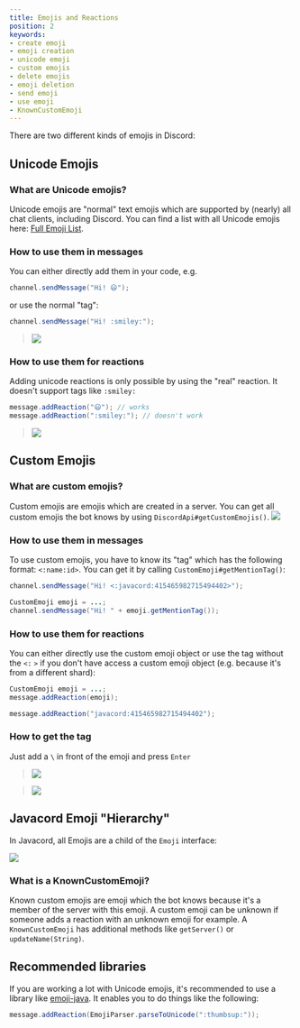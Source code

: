 ```yaml
---
title: Emojis and Reactions
position: 2
keywords:
- create emoji
- emoji creation
- unicode emoji
- custom emojis
- delete emojis
- emoji deletion
- send emoji
- use emoji
- KnownCustomEmoji
---
```


There are two different kinds of emojis in Discord:

## Unicode Emojis

### What are Unicode emojis?

Unicode emojis are "normal" text emojis which are supported by (nearly) all chat clients, including Discord. You can find a list with all Unicode emojis here: [Full Emoji List](https://unicode.org/emoji/charts/full-emoji-list.html).

### How to use them in messages

You can either directly add them in your code, e.g.
```java
channel.sendMessage("Hi! 😃");
```
or use the normal "tag":
```java
channel.sendMessage("Hi! :smiley:");
```
>![](https://i.imgur.com/VBiTPq5.png)

### How to use them for reactions

Adding unicode reactions is only possible by using the "real" reaction. It doesn't support tags like `:smiley:`
```java
message.addReaction("😃"); // works
message.addReaction(":smiley:"); // doesn't work
```
>![](https://i.imgur.com/Wpp8PNz.png)

## Custom Emojis

### What are custom emojis?

Custom emojis are emojis which are created in a server. You can get all custom emojis the bot knows by using `DiscordApi#getCustomEmojis()`.
![](https://i.imgur.com/5tb3Kxu.png)

### How to use them in messages

To use custom emojis, you have to know its "tag" which has the following format: `<:name:id>`. You can get it by calling `CustomEmoji#getMentionTag()`:
```java
channel.sendMessage("Hi! <:javacord:415465982715494402>");
```
```java
CustomEmoji emoji = ...;
channel.sendMessage("Hi! " + emoji.getMentionTag());
```

### How to use them for reactions

You can either directly use the custom emoji object or use the tag without the `<:` `>` if you don't have access a custom emoji object (e.g. because it's from a different shard):

```java
CustomEmoji emoji = ...;
message.addReaction(emoji);
```
```java
message.addReaction("javacord:415465982715494402");
```

### How to get the tag

Just add a `\` in front of the emoji and press `Enter`
> ![](https://i.imgur.com/9L1WyFm.gif)

> ![](https://i.imgur.com/4WTGo7F.png)

## Javacord Emoji "Hierarchy"

In Javacord, all Emojis are a child of the `Emoji` interface:

![](https://i.imgur.com/YtMKqXe.png)

### What is a KnownCustomEmoji?

Known custom emojis are emoji which the bot knows because it's a member of the server with this emoji. A custom emoji can be unknown if someone adds a reaction with an unknown emoji for example. A `KnownCustomEmoji` has additional methods like `getServer()` or `updateName(String)`.

## Recommended libraries

If you are working a lot with Unicode emojis, it's recommended to use a library like [emoji-java](https://github.com/vdurmont/emoji-java). It enables you to do things like the following:
```java
message.addReaction(EmojiParser.parseToUnicode(":thumbsup:"));
```
